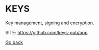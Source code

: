# KEYS
 
 Key management, signing and encryption.
 
 SITE: https://github.com/keys-pub/app

 [Go back](https://portable-linux-apps.github.io/apps.html)
